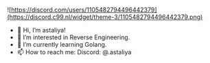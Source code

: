 
![https://discord.com/users/1105482794496442379](https://discord.c99.nl/widget/theme-3/1105482794496442379.png)

- 👋 Hi, I’m astaliya!
- 👀 I’m interested in Reverse Engineering.
- 🌱 I’m currently learning Golang.
- 📫 How to reach me: Discord: @.astaliya
